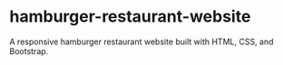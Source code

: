 # hamburger-restaurant-website
A responsive hamburger restaurant website built with HTML, CSS, and Bootstrap.
